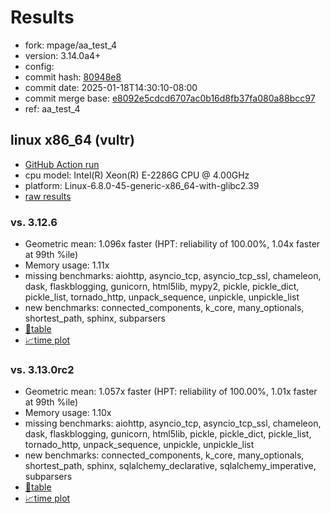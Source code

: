 # Results

- fork: mpage/aa_test_4
- version: 3.14.0a4+
- config: 
- commit hash: [80948e8](https://github.com/mpage/cpython/commit/80948e8)
- commit date: 2025-01-18T14:30:10-08:00
- commit merge base: [e8092e5cdcd6707ac0b16d8fb37fa080a88bcc97](https://github.com/python/cpython/commit/e8092e5cdcd6707ac0b16d8fb37fa080a88bcc97)
- ref: aa_test_4

## linux x86_64 (vultr)

- [GitHub Action run](https://github.com/facebookexperimental/free-threading-benchmarking/actions/runs/12847971419)
- cpu model: Intel(R) Xeon(R) E-2286G CPU @ 4.00GHz
- platform: Linux-6.8.0-45-generic-x86_64-with-glibc2.39
- [raw results](bm-20250118-vultr-x86_64-mpage-aa_test_4-3.14.0a4%2B-80948e8.json)

### vs. 3.12.6

- Geometric mean: 1.096x faster (HPT: reliability of 100.00%, 1.04x faster at 99th %ile)
- Memory usage: 1.11x
- missing benchmarks: aiohttp, asyncio_tcp, asyncio_tcp_ssl, chameleon, dask, flaskblogging, gunicorn, html5lib, mypy2, pickle, pickle_dict, pickle_list, tornado_http, unpack_sequence, unpickle, unpickle_list
- new benchmarks: connected_components, k_core, many_optionals, shortest_path, sphinx, subparsers
- [📄table](bm-20250118-vultr-x86_64-mpage-aa_test_4-3.14.0a4%2B-80948e8-vs-3.12.6.md)
- [📈time plot](bm-20250118-vultr-x86_64-mpage-aa_test_4-3.14.0a4%2B-80948e8-vs-3.12.6.svg)

### vs. 3.13.0rc2

- Geometric mean: 1.057x faster (HPT: reliability of 100.00%, 1.01x faster at 99th %ile)
- Memory usage: 1.10x
- missing benchmarks: aiohttp, asyncio_tcp, asyncio_tcp_ssl, chameleon, dask, flaskblogging, gunicorn, html5lib, pickle, pickle_dict, pickle_list, tornado_http, unpack_sequence, unpickle, unpickle_list
- new benchmarks: connected_components, k_core, many_optionals, shortest_path, sphinx, sqlalchemy_declarative, sqlalchemy_imperative, subparsers
- [📄table](bm-20250118-vultr-x86_64-mpage-aa_test_4-3.14.0a4%2B-80948e8-vs-3.13.0rc2.md)
- [📈time plot](bm-20250118-vultr-x86_64-mpage-aa_test_4-3.14.0a4%2B-80948e8-vs-3.13.0rc2.svg)

